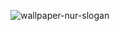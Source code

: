![wallpaper-nur-slogan](https://github.com/blizzer-design/.github/assets/7686866/05f455cc-fe7f-4b0d-ba78-c5e50681fff6)
